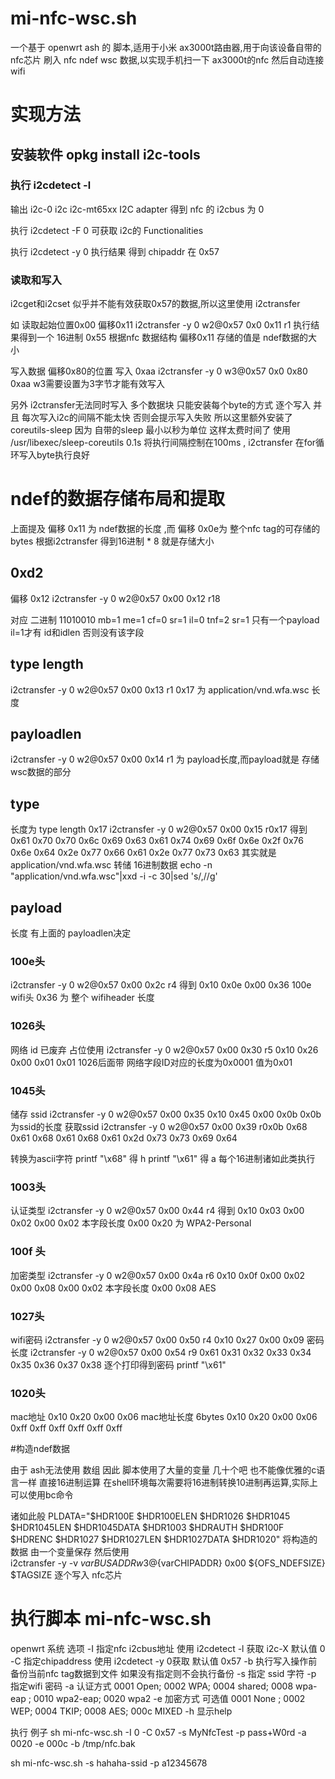 # mi-nfc-wsc.sh
一个基于 openwrt ash 的 脚本,适用于小米 ax3000t路由器,用于向该设备自带的 nfc芯片 刷入 nfc ndef wsc 数据,以实现手机扫一下 ax3000t的nfc 然后自动连接wifi  

# 实现方法
## 安装软件 opkg install i2c-tools
### 执行  i2cdetect -l 

输出
i2c-0	i2c       	i2c-mt65xx                      	I2C adapter
得到 nfc 的 i2cbus 为 0 

执行 
i2cdetect -F 0
可获取 i2c的 Functionalities

执行
i2cdetect -y 0
执行结果 得到 chipaddr 在 0x57 

### 读取和写入
i2cget和i2cset 似乎并不能有效获取0x57的数据,所以这里使用  i2ctransfer

如 读取起始位置0x00 偏移0x11
i2ctransfer -y 0 w2@0x57 0x0 0x11 r1
执行结果得到一个 16进制 
0x55 
根据nfc 数据结构 偏移0x11 存储的值是 ndef数据的大小 

写入数据 偏移0x80的位置 写入 0xaa
i2ctransfer -y 0 w3@0x57 0x0 0x80  0xaa
w3需要设置为3字节才能有效写入 

另外 i2ctransfer无法同时写入 多个数据块 只能安装每个byte的方式 逐个写入
并且 每次写入i2c的间隔不能太快 否则会提示写入失败 所以这里额外安装了 coreutils-sleep
 因为 自带的sleep 最小以秒为单位 这样太费时间了
使用 /usr/libexec/sleep-coreutils 0.1s 将执行间隔控制在100ms , i2ctransfer 在for循环写入byte执行良好

# ndef的数据存储布局和提取
上面提及 偏移 0x11 为 ndef数据的长度 ,而  偏移 0x0e为 整个nfc tag的可存储的bytes 
根据i2ctransfer 得到16进制  * 8 就是存储大小

##  0xd2
偏移 0x12 
i2ctransfer -y 0 w2@0x57 0x00 0x12 r18

对应 二进制  11010010  mb=1 me=1 cf=0 sr=1 il=0 tnf=2
sr=1 只有一个payload 
il=1才有 id和idlen 否则没有该字段

## type length 
i2ctransfer -y 0 w2@0x57 0x00 0x13 r1
0x17   为 application/vnd.wfa.wsc  长度

## payloadlen 
i2ctransfer -y 0 w2@0x57 0x00 0x14 r1
为 payload长度,而payload就是 存储 wsc数据的部分


## type
长度为 type length 0x17
i2ctransfer -y 0 w2@0x57 0x00 0x15 r0x17
得到 0x61 0x70 0x70 0x6c 0x69 0x63 0x61 0x74 0x69 0x6f 0x6e 0x2f 0x76 0x6e 0x64 0x2e 0x77 0x66 0x61 0x2e 0x77 0x73 0x63
其实就是 application/vnd.wfa.wsc 转储 16进制数据
echo -n "application/vnd.wfa.wsc"|xxd -i -c 30|sed 's/,//g'

## payload
长度 有上面的 payloadlen决定

### 100e头
i2ctransfer -y 0 w2@0x57 0x00 0x2c r4
得到 0x10 0x0e 0x00 0x36 100e wifi头   0x36 为 整个 wifiheader 长度

### 1026头 
 网络 id  已废弃 占位使用
i2ctransfer -y 0 w2@0x57 0x00 0x30 r5
0x10 0x26 0x00 0x01 0x01 
1026后面带  网络字段ID对应的长度为0x0001 值为0x01

### 1045头
储存 ssid 
i2ctransfer -y 0 w2@0x57 0x00 0x35
0x10 0x45 0x00 0x0b
0x0b 为ssid的长度
获取ssid
i2ctransfer -y 0 w2@0x57 0x00 0x39 r0x0b
0x68 0x61 0x68 0x61 0x68 0x61 0x2d 0x73 0x73 0x69 0x64

转换为ascii字符
printf "\\x68" 得 h
printf "\\x61" 得 a
每个16进制诸如此类执行

### 1003头 
认证类型
i2ctransfer -y 0 w2@0x57 0x00 0x44 r4
得到 0x10 0x03 0x00 0x02
0x00 0x02 本字段长度 
 0x00 0x20  为 WPA2-Personal

### 100f 头
加密类型
i2ctransfer -y 0 w2@0x57 0x00 0x4a r6
0x10 0x0f 0x00 0x02 0x00 0x08
0x00 0x02 本字段长度 
0x00 0x08 AES

### 1027头
wifi密码
i2ctransfer -y 0 w2@0x57 0x00 0x50 r4
0x10 0x27 0x00 0x09 密码长度
i2ctransfer -y 0 w2@0x57 0x00 0x54  r9
0x61 0x31 0x32 0x33 0x34 0x35 0x36 0x37 0x38
逐个打印得到密码
printf "\\x61"

### 1020头   
mac地址
0x10 0x20 0x00 0x06 mac地址长度 6bytes
0x10 0x20 0x00 0x06 0xff 0xff 0xff 0xff 0xff 0xff


#构造ndef数据

由于 ash无法使用 数组 因此 脚本使用了大量的变量 几十个吧 
也不能像优雅的c语言一样 直接16进制运算 在shell环境每次需要将16进制转换10进制再运算,实际上可以使用bc命令

诸如此般
PLDATA="$HDR100E $HDR100ELEN $HDR1026 $HDR1045 $HDR1045LEN $HDR1045DATA $HDR1003 $HDRAUTH $HDR100F $HDRENC $HDR1027 $HDR1027LEN $HDR1027DATA $HDR1020"
将构造的数据 由一个变量保存
然后使用  
i2ctransfer -y -v ${varBUSADDR} w3@${varCHIPADDR} 0x00 ${OFS_NDEFSIZE} $TAGSIZE 
逐个写入 nfc芯片


# 执行脚本 mi-nfc-wsc.sh
openwrt 系统 
选项
-I 指定nfc i2cbus地址 使用 i2cdetect -l 获取 i2c-X  默认值 0
-C 指定chipaddress    使用 i2cdetect -y 0获取 默认值 0x57
-b 执行写入操作前 备份当前nfc tag数据到文件 如果没有指定则不会执行备份
-s 指定 ssid 字符
-p 指定wifi 密码
-a 认证方式 0001 Open; 0002 WPA; 0004 shared; 0008 wpa-eap ; 0010 wpa2-eap; 0020 wpa2
-e 加密方式 可选值 0001 None ; 0002 WEP; 0004 TKIP; 0008 AES; 000c MIXED
-h 显示help

执行 例子
sh mi-nfc-wsc.sh -I 0 -C 0x57 -s MyNfcTest -p  pass+W0rd -a 0020 -e 000c -b /tmp/nfc.bak

sh mi-nfc-wsc.sh -s hahaha-ssid -p a12345678













